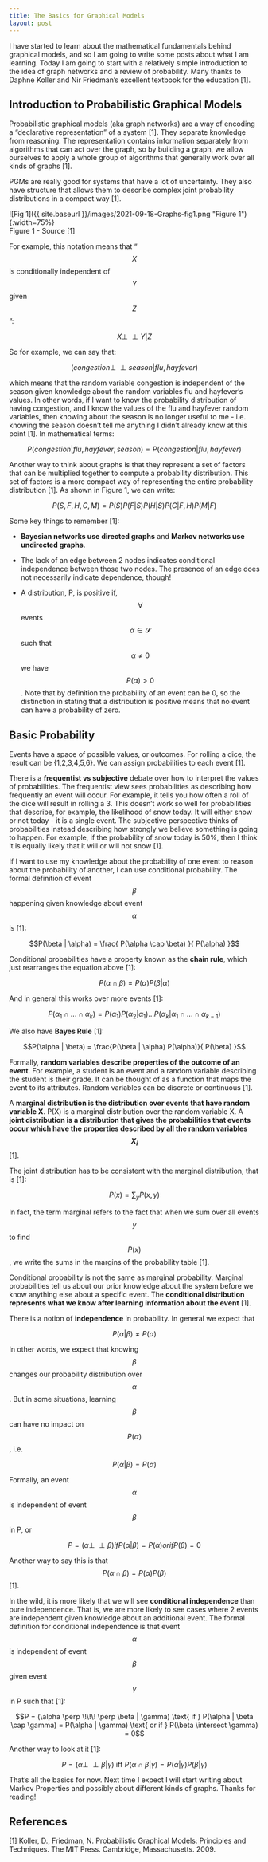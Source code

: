 ```yaml
---
title: The Basics for Graphical Models
layout: post
---
```


I have started to learn about the mathematical fundamentals behind graphical models, and so I am going to write some posts about what I am learning. Today I am going to start with a relatively simple introduction to the idea of graph networks and a review of probability. Many thanks to Daphne Koller and Nir Friedman’s excellent textbook for the education [1]. 

## Introduction to Probabilistic Graphical Models

Probabilistic graphical models (aka graph networks) are a way of encoding a “declarative representation” of a system [1]. They separate knowledge from reasoning. The representation contains information separately from algorithms that can act over the graph, so by building a graph, we allow ourselves to apply a whole group of algorithms that generally work over all kinds of graphs [1]. 

PGMs are really good for systems that have a lot of uncertainty. They also have structure that allows them to describe complex joint probability distributions in a compact way [1]. 

![Fig 1]({{ site.baseurl }}/images/2021-09-18-Graphs-fig1.png "Figure 1"){:width=75%}     
Figure 1 - Source [1]   

For example, this notation means that “$$X$$ is conditionally independent of $$Y$$ given $$Z$$”: 

$$X \perp \!\!\! \perp Y | Z$$

So for example, we can say that:

$$(congestion \perp \!\!\! \perp season | flu, hayfever)$$

which means that the random variable congestion is independent of the season given knowledge about the random variables flu and hayfever’s values. In other words, if I want to know the probability distribution of having congestion, and I know the values of the flu and hayfever random variables, then knowing about the season is no longer useful to me - i.e. knowing the season doesn’t tell me anything I didn’t already know at this point [1]. In mathematical terms: 

$$P(congestion | flu, hayfever, season) = P(congestion | flu, hayfever)$$

Another way to think about graphs is that they represent a set of factors that can be multiplied together to compute a probability distribution. This set of factors is a more compact way of representing the entire probability distribution [1]. As shown in Figure 1, we can write: 

$$P(S, F, H, C, M) = P(S) P(F | S) P(H | S) P(C | F, H) P(M | F)$$

Some key things to remember [1]: 

* **Bayesian networks use directed graphs** and **Markov networks use undirected graphs**.  

* The lack of an edge between 2 nodes indicates conditional independence between those two nodes. The presence of an edge does not necessarily indicate dependence, though!  

* A distribution, P, is positive if, $$\forall$$ events $$\alpha \in \mathcal{S}$$ such that $$\alpha \neq 0$$ we have $$P(\alpha) > 0$$. Note that by definition the probability of an event can be 0, so the distinction in stating that a distribution is positive means that no event can have a probability of zero.   

## Basic Probability


Events have a space of possible values, or outcomes. For rolling a dice, the result can be {1,2,3,4,5,6}. We can assign probabilities to each event [1]. 

There is a **frequentist vs subjective** debate over how to interpret the values of probabilities. The frequentist view sees probabilities as describing how frequently an event will occur. For example, it tells you how often a roll of the dice will result in rolling a 3. This doesn’t work so well for probabilities that describe, for example, the likelihood of snow today. It will either snow or not today - it is a single event. The subjective perspective thinks of probabilities instead describing how strongly we believe something is going to happen. For example, if the probability of snow today is 50%, then I think it is equally likely that it will or will not snow [1]. 

If I want to use my knowledge about the probability of one event to reason about the probability of another, I can use conditional probability. The formal definition of event $$\beta$$ happening given knowledge about event $$\alpha$$ is [1]: 

$$P(\beta | \alpha) = \frac{ P(\alpha \cap \beta) }{ P(\alpha) }$$

Conditional probabilities have a property known as the **chain rule**, which just rearranges the equation above [1]: 

$$P( \alpha \cap \beta) = P(\alpha) P(\beta | \alpha)$$

And in general this works over more events [1]:

$$P( \alpha_1 \cap . . . \cap \alpha_k) = P(\alpha_1) P(\alpha_2 | \alpha_1) . . . P(\alpha_k | \alpha_1 \cap . . . \cap \alpha_{k-1}) $$

We also have **Bayes Rule** [1]:

$$P(\alpha | \beta) = \frac{P(\beta | \alpha) P(\alpha)}{ P(\beta) }$$

Formally, **random variables describe properties of the outcome of an event**. For example, a student is an event and a random variable describing the student is their grade. It can be thought of as a function that maps the event to its attributes. Random variables can be discrete or continuous [1]. 

A **marginal distribution is the distribution over events that have random variable X**. P(X) is a marginal distribution over the random variable X. A **joint distribution is a distribution that gives the probabilities that events occur which have the properties described by all the random variables $$X_i$$** [1]. 

The joint distribution has to be consistent with the marginal distribution, that is [1]: 

$$P(x) = \sum_y P(x, y)$$

In fact, the term marginal refers to the fact that when we sum over all events $$y$$ to find $$P(x)$$, we write the sums in the margins of the probability table [1]. 

Conditional probability is not the same as marginal probability. Marginal probabilities tell us about our prior knowledge about the system before we know anything else about a specific event. The **conditional distribution represents what we know after learning information about the event** [1]. 

There is a notion of **independence** in probability. In general we expect that 

$$P(\alpha|\beta) \neq P(\alpha)$$

In other words, we expect that knowing $$\beta$$ changes our probability distribution over $$\alpha$$. But in some situations, learning $$\beta$$ can have no impact on $$P(\alpha)$$, i.e. 

$$P(\alpha | \beta) = P(\alpha)$$

Formally, an event $$\alpha$$ is independent of event $$\beta$$ in P, or 

$$P = (\alpha \perp \!\!\! \perp \beta) if P( \alpha | \beta) = P(\alpha) or if P(\beta) = 0$$

Another way to say this is that $$P(\alpha \cap \beta) = P(\alpha)P(\beta)$$ [1]. 

In the wild, it is more likely that we will see **conditional independence** than pure independence. That is, we are more likely to see cases where 2 events are independent given knowledge about an additional event. The formal definition for conditional independence is that event $$\alpha$$ is independent of event $$\beta$$ given event $$\gamma$$ in P such that [1]: 

$$P = (\alpha \perp \!\!\! \perp \beta | \gamma) \text{ if } P(\alpha | \beta \cap \gamma) = P(\alpha | \gamma) \text{ or if } P(\beta \intersect \gamma) = 0$$ 

Another way to look at it [1]: 

$$P = (\alpha \perp \!\!\! \perp \beta | \gamma) \text{ iff } P(\alpha \cap \beta | \gamma) = P(\alpha | \gamma) P(\beta | \gamma)$$

That’s all the basics for now. Next time I expect I will start writing about Markov Properties and possibly about different kinds of graphs. Thanks for reading!


## References

[1] Koller, D., Friedman, N. Probabilistic Graphical Models: Principles and Techniques. The MIT Press. Cambridge, Massachusetts. 2009. 
